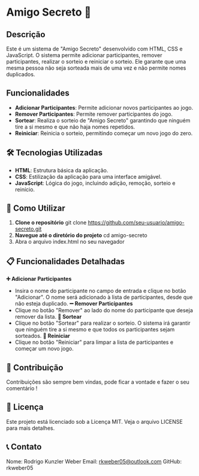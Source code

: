 # Amigo Secreto 🎉

## Descrição
Este é um sistema de "Amigo Secreto" desenvolvido com HTML, CSS e JavaScript. O sistema permite adicionar participantes, remover participantes, realizar o sorteio e reiniciar o sorteio. Ele garante que uma mesma pessoa não seja sorteada mais de uma vez e não permite nomes duplicados.

## Funcionalidades
- **Adicionar Participantes**: Permite adicionar novos participantes ao jogo.
- **Remover Participantes**: Permite remover participantes do jogo.
- **Sortear**: Realiza o sorteio de "Amigo Secreto" garantindo que ninguém tire a si mesmo e que não haja nomes repetidos.
- **Reiniciar**: Reinicia o sorteio, permitindo começar um novo jogo do zero.

## 🛠️ Tecnologias Utilizadas
- **HTML**: Estrutura básica da aplicação.
- **CSS**: Estilização da aplicação para uma interface amigável.
- **JavaScript**: Lógica do jogo, incluindo adição, remoção, sorteio e reinício.

## 🚀 Como Utilizar
1. **Clone o repositório**
   git clone https://github.com/seu-usuario/amigo-secreto.git
2. **Navegue até o diretório do projeto**
   cd amigo-secreto
3. Abra o arquivo index.html no seu navegador

## 📋 Funcionalidades Detalhadas
**➕ Adicionar Participantes**
  - Insira o nome do participante no campo de entrada e clique no botão "Adicionar".
    O nome será adicionado à lista de participantes, desde que não esteja duplicado.
**➖ Remover Participantes**
  - Clique no botão "Remover" ao lado do nome do participante que deseja remover da lista.
**🎲 Sortear**
  - Clique no botão "Sortear" para realizar o sorteio.
  O sistema irá garantir que ninguém tire a si mesmo e que todos os participantes sejam sorteados.
**🔄 Reiniciar**
  - Clique no botão "Reiniciar" para limpar a lista de participantes e começar um novo jogo.

## 🤝 Contribuição
  Contribuições são sempre bem vindas, pode ficar a vontade e fazer o seu comentário !

## 📜 Licença
  Este projeto está licenciado sob a Licença MIT. Veja o arquivo LICENSE para mais detalhes.

## 📞 Contato
Nome: Rodrigo Kunzler Weber
Email: rkweber05@outlook.com
GitHub: rkweber05
